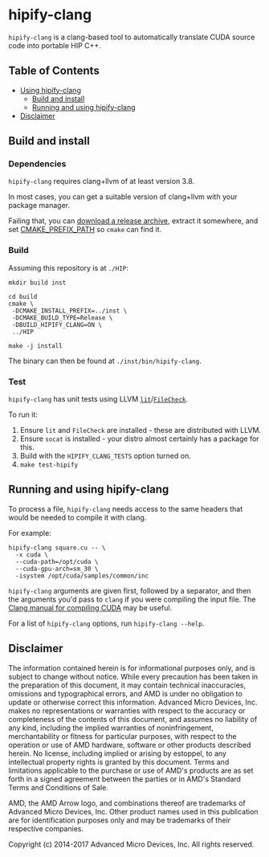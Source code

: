 # hipify-clang

`hipify-clang` is a clang-based tool to automatically translate CUDA source code into portable HIP C++.

## Table of Contents

<!-- toc -->

- [Using hipify-clang](#using-hipify-clang)
  * [Build and install](#build-and-install)
  * [Running and using hipify-clang](#running-and-using-hipify-clang)
- [Disclaimer](#disclaimer)

<!-- tocstop -->

## Build and install

### Dependencies

`hipify-clang` requires clang+llvm of at least version 3.8.

In most cases, you can get a suitable version of clang+llvm with your package manager.

Failing that, you can [download a release archive](http://releases.llvm.org/), extract it somewhere, and set
[CMAKE_PREFIX_PATH](https://cmake.org/cmake/help/v3.0/variable/CMAKE_PREFIX_PATH.html) so `cmake` can find it.

### Build

Assuming this repository is at `./HIP`:

```shell
mkdir build inst

cd build
cmake \
 -DCMAKE_INSTALL_PREFIX=../inst \
 -DCMAKE_BUILD_TYPE=Release \
 -DBUILD_HIPIFY_CLANG=ON \
 ../HIP

make -j install
```

The binary can then be found at `./inst/bin/hipify-clang`.

### Test

`hipify-clang` has unit tests using LLVM [`lit`](https://llvm.org/docs/CommandGuide/lit.html)/[`FileCheck`](https://llvm.org/docs/CommandGuide/FileCheck.html).

To run it:
1. Ensure `lit` and `FileCheck` are installed - these are distributed with LLVM.
2. Ensure `socat` is installed - your distro almost certainly has a package for this.
3. Build with the `HIPIFY_CLANG_TESTS` option turned on.
4. `make test-hipify`

## Running and using hipify-clang

To process a file, `hipify-clang` needs access to the same headers that would be needed to compile it with clang.

For example:

```shell
hipify-clang square.cu -- \
  -x cuda \
  --cuda-path=/opt/cuda \
  --cuda-gpu-arch=sm_30 \
  -isystem /opt/cuda/samples/common/inc
```

`hipify-clang` arguments are given first, followed by a separator, and then the arguments you'd pass to `clang` if you
were compiling the input file. The [Clang manual for compiling CUDA](https://llvm.org/docs/CompileCudaWithLLVM.html#compiling-cuda-code)
may be useful.

For a list of `hipify-clang` options, run `hipify-clang --help`.

## Disclaimer

The information contained herein is for informational purposes only, and is subject to change without notice. While every precaution has been taken in the preparation of this document, it may contain technical inaccuracies, omissions and typographical errors, and AMD is under no obligation to update or otherwise correct this information. Advanced Micro Devices, Inc. makes no representations or warranties with respect to the accuracy or completeness of the contents of this document, and assumes no liability of any kind, including the implied warranties of noninfringement, merchantability or fitness for particular purposes, with respect to the operation or use of AMD hardware, software or other products described herein. No license, including implied or arising by estoppel, to any intellectual property rights is granted by this document. Terms and limitations applicable to the purchase or use of AMD's products are as set forth in a signed agreement between the parties or in AMD's Standard Terms and Conditions of Sale.

AMD, the AMD Arrow logo, and combinations thereof are trademarks of Advanced Micro Devices, Inc. Other product names used in this publication are for identification purposes only and may be trademarks of their respective companies.

Copyright (c) 2014-2017 Advanced Micro Devices, Inc. All rights reserved.

